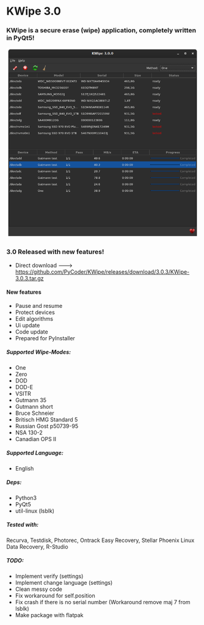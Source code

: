 # KWipe 3.0
### KWipe is a secure erase (wipe) application, completely written in PyQt5!

![KWipe 3.0.0](https://github.com/PyCoder/KWipe/blob/master/screenshots/main.png?raw=true)


### 3.0 Released with new features!
- Direct download ---> https://github.com/PyCoder/KWipe/releases/download/3.0.3/KWipe-3.0.3.tar.gz

#### New features
- Pause and resume
- Protect devices
- Edit algorithms
- Ui update
- Code update
- Prepared for PyInstaller

##### Supported Wipe-Modes:
- One
- Zero
- DOD
- DOD-E
- VSITR
- Gutmann 35 
- Gutmann short
- Bruce Schneier
- Britisch HMG Standard 5
- Russian Gost p50739-95
- NSA 130-2
- Canadian OPS II 

##### Supported Language:
- English

##### Deps:
- Python3
- PyQt5
- util-linux (lsblk)


##### Tested with:
Recurva, Testdisk, Photorec, Ontrack Easy Recovery, Stellar Phoenix Linux Data Recovery, R-Studio 

##### TODO:
- Implement verify (settings)
- Implement change language (settings)
- Clean messy code
- Fix workaround for self.position
- Fix crash if there is no serial number (Workaround remove maj 7 from lsblk)
- Make package with flatpak
